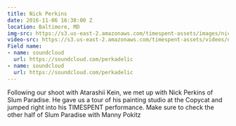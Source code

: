 ```yaml
---
title: Nick Perkins
date: 2016-11-06 16:38:00 Z
location: Baltimore, MD
img-src: https://s3.us-east-2.amazonaws.com/timespent-assets/images/nick-often.png
video-src: https://s3.us-east-2.amazonaws.com/timespent-assets/videos/nick-perkins.mp4
Field name:
- name: soundcloud
  url: https://soundcloud.com/perkadelic
- name: soundcloud
  url: https://soundcloud.com/perkadelic
---
```


Following our shoot with Atarashii Kein, we met up with Nick Perkins of Slum Paradise. He gave us a tour of his painting studio at the Copycat and jumped right into his TIMESPENT performance. Make sure to check the other half of Slum Paradise with Manny Pokitz